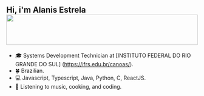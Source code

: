 
 ##  Hi, i'm Alanis Estrela  <img width=100% src="https://pin.it/3WahuLgpb" height="80px" width="80px">


- :mortar_board: Systems Development Technician at [INSTITUTO FEDERAL DO RIO GRANDE DO SUL] (https://ifrs.edu.br/canoas/).
- :four_leaf_clover: Brazilian.
- :computer: Javascript, Typescript, Java, Python, C, ReactJS.
- 🍝 Listening to music, cooking, and coding.



 
